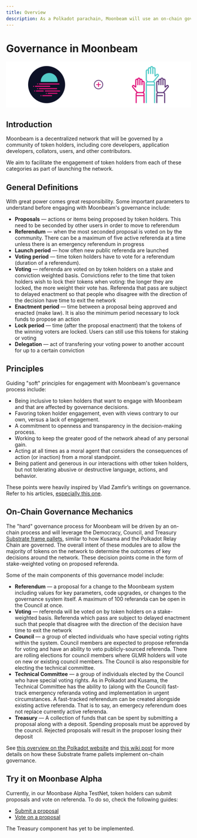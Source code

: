 ```yaml
---
title: Overview
description: As a Polkadot parachain, Moonbeam will use an on-chain governance system, allowing for a stake-weighted vote on public referenda.
---
```


# Governance in Moonbeam

![Governance Moonbeam Banner](/images/governance/governance-overview-banner.png)

## Introduction

Moonbeam is a decentralized network that will be governed by a community of token holders, including core developers, application developers, collators, users, and other contributors. 

We aim to facilitate the engagement of token holders from each of these categories as part of launching the network.

## General Definitions

With great power comes great responsibility. Some important parameters to understand before engaging with Moonbeam's governance include:

 - **Proposals** — actions or items being proposed by token holders. This need to be seconded by other users in order to move to referendum
 - **Referendum** — when the most seconded proposal is voted on by the community. There can be a maximum of five active referenda at a time unless there is an emergency referendum in progress
 - **Launch period** — how often new public referenda are launched
 - **Voting period** — time token holders have to vote for a referendum (duration of a referendum).
- **Voting** — referenda are voted on by token holders on a stake and conviction weighted basis. Convictions refer to the time that token holders wish to lock their tokens when voting: the longer they are locked, the more weight their vote has. Referenda that pass are subject to delayed enactment so that people who disagree with the direction of the decision have time to exit the network
 - **Enactment period** — time between a proposal being approved and enacted (make law). It is also the minimum period necessary to lock funds to propose an action
 - **Lock period** — time (after the proposal enactment) that the tokens of the winning voters are locked. Users can still use this tokens for staking or voting
 - **Delegation** — act of transfering your voting power to another account for up to a certain conviction

## Principles

Guiding "soft" principles for engagement with Moonbeam's governance process include:

 - Being inclusive to token holders that want to engage with Moonbeam and that are affected by governance decisions.
 - Favoring token holder engagement, even with views contrary to our own, versus a lack of engagement.
 - A commitment to openness and transparency in the decision-making process.
 - Working to keep the greater good of the network ahead of any personal gain.  
 - Acting at all times as a moral agent that considers the consequences of action (or inaction) from a moral standpoint.
 - Being patient and generous in our interactions with other token holders, but not tolerating abusive or destructive language, actions, and behavior.

These points were heavily inspired by Vlad Zamfir’s writings on governance. Refer to his articles, [especially this one](https://medium.com/@Vlad_Zamfir/how-to-participate-in-blockchain-governance-in-good-faith-and-with-good-manners-bd4e16846434).

## On-Chain Governance Mechanics

The "hard" governance process for Moonbeam will be driven by an on-chain process and will leverage the Democracy, Council, and Treasury [Substrate frame pallets](/resources/glossary/#substrate-frame-pallets), similar to how Kusama and the Polkadot Relay Chain are governed. The overall intent of these modules are to allow the majority of tokens on the network to determine the outcomes of key decisions around the network. These decision points come in the form of stake-weighted voting on proposed referenda.

Some of the main components of this governance model include:

 - **Referendum** — a proposal for a change to the Moonbeam system including values for key parameters, code upgrades, or changes to the governance system itself. A maximum of 100 referanda can be open in the Council at once.
 - **Voting** — referenda will be voted on by token holders on a stake-weighted basis. Referenda which pass are subject to delayed enactment such that people that disagree with the direction of the decision have time to exit the network
 - **Council** — a group of elected individuals who have special voting rights within the system. Council members are expected to propose referenda for voting and have an ability to veto publicly-sourced referenda. There are rolling elections for council members where GLMR holders will vote on new or existing council members. The Council is also responsible for electing the technical committee.
 - **Technical Committee** — a group of individuals elected by the Council who have special voting rights. As in Polkadot and Kusama, the Technical Committee has the ability to (along with the Council) fast-track emergency referanda voting and implementation in urgent circumstances. A fast-tracked referendum can be created alongside existing active referenda. That is to say, an emergecy referendum does not replace currently active referenda. 
 - **Treasury** — A collection of funds that can be spent by submitting a proposal along with a deposit. Spending proposals must be approved by the council. Rejected proposals will result in the proposer losing their deposit

See [this overview on the Polkadot website](https://polkadot.network/a-walkthrough-of-polkadots-governance/) and [this wiki post](https://wiki.polkadot.network/docs/en/learn-governance) for more details on how these Substrate frame pallets implement on-chain governance.

## Try it on Moonbase Alpha

Currently, in our Moonbase Alpha TestNet, token holders can submit proposals and vote on referenda. To do so, check the following guides:

 - [Submit a proposal](/governance/proposals/)
 - [Vote on a proposal](/governance/voting/)

The Treasury component has yet to be implemented.

